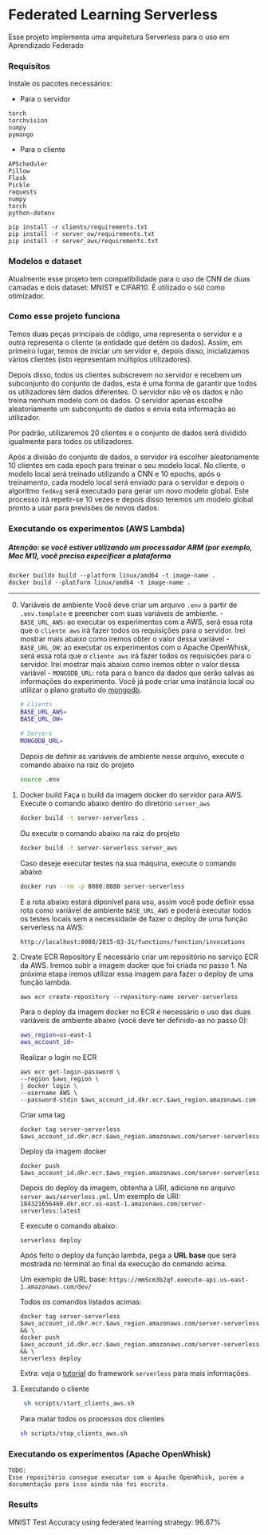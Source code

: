 # Federated Learning Serverless
Esse projeto implementa uma arquitetura Serverless para o uso em Aprendizado Federado

### Requisitos
Instale os pacotes necessários:

- Para o servidor
```
torch
torchvision
numpy
pymongo
```

- Para o cliente
```
APScheduler
Pillow
Flask
Pickle
requests
numpy
torch
python-dotenv
```

```
pip install -r clients/requirements.txt
pip install -r server_ow/requirements.txt
pip install -r server_aws/requirements.txt
```

### Modelos e dataset
Atualmente esse projeto tem compatibilidade para o uso de CNN de duas camadas e dois dataset: MNIST e CIFAR10. É utilizado
o `SGD` como otimizador.

### Como esse projeto funciona
Temos duas peças principais de código, uma representa o servidor e a outra representa o cliente (a entidade que detém 
os dados). Assim, em primeiro lugar, temos de iniciar um servidor e, depois disso, inicializamos vários clientes (isto 
representam múltiplos utilizadores).

Depois disso, todos os clientes subscrevem no servidor e recebem um subconjunto do conjunto de dados, 
esta é uma forma de garantir que todos os utilizadores têm dados diferentes. 
O servidor não vê os dados e não treina nenhum modelo com os dados. O servidor 
apenas escolhe aleatoriamente um subconjunto de dados e envia esta informação ao utilizador.

Por padrão, utilizaremos 20 clientes e o conjunto de dados será dividido igualmente para todos os utilizadores.

Após a divisão do conjunto de dados, o servidor irá escolher aleatoriamente 10 clientes em cada epoch para treinar o seu modelo local.
No cliente, o modelo local será treinado utilizando a CNN e 10 epochs, após o treinamento, cada modelo local será
enviado para o servidor e depois o algoritmo `fedAvg` será executado para gerar um novo modelo global. 
Este processo irá repetir-se 10 vezes e depois disso teremos um modelo global pronto a usar para previsões de novos dados.

### Executando os experimentos (AWS Lambda)
##### Atenção: se você estiver utilizando um processador ARM (por exemplo, Mac M1), você precisa especificar a plataforma
```
docker buildx build --platform linux/amd64 -t image-name .
docker build --platform linux/amd64 -t image-name .
```
---
0. Variáveis de ambiente
    Você deve criar um arquivo `.env` a partir de `.env.template` e preencher com suas variáveis de ambiente.
        - `BASE_URL_AWS`: ao executar os experimentos com a AWS, será essa rota que o `cliente aws` irá fazer todos os requisições para o servidor. Irei mostrar mais abaixo como iremos obter o valor dessa variável
        - `BASE_URL_OW`: ao executar os experimentos com o Apache OpenWhisk, será essa rota que o `cliente aws` irá fazer todos os requisições para o servidor. Irei mostrar mais abaixo como iremos obter o valor dessa variável
        - `MONGODB_URL`: rota para o banco da dados que serão salvas as informações do experimento. Você já pode criar uma instância local ou utilizar o plano gratuito do [mongodb](https://www.mongodb.com/).
    
    ```bash
    # Clients
    BASE_URL_AWS=
    BASE_URL_OW=

    # Servers
    MONGODB_URL=
    ```

    Depois de definir as variáveis de ambiente nesse arquivo, execute o comando abaixo na raiz do projeto
    ```bash
    source .env
    ```

   
1. Docker build
    Faça o build da imagem docker do servidor para AWS. Execute o comando abaixo dentro do diretório `server_aws`

    ```bash
    docker build -t server-serverless .
    ```
    
    Ou execute o comando abaixo na raiz do projeto
    ```bash
    docker build -t server-serverless server_aws
    ```

    Caso deseje executar testes na sua máquina, execute o comando abaixo 
    ```bash
    docker run --rm -p 8080:8080 server-serverless
    ```

    E a rota abaixo estará diponível para uso, assim você pode definir essa rota como variável de ambiente `BASE_URL_AWS` e poderá executar todos os testes locais sem a necessidade de fazer o deploy de uma função serverless na AWS:
    ```
    http://localhost:8080/2015-03-31/functions/function/invocations
    ```


2. Create ECR Repository
   É necessário criar um repositório no serviço ECR da AWS. Iremos subir a imagem docker que foi criada no passo 1. Na próxima etapa iremos utilizar essa imagem para fazer o deploy de uma função lambda.
    ```
    aws ecr create-repository --repository-name server-serverless
    ```

    Para o deploy da imagem docker no ECR é necessário o uso das duas variáveis de ambiente abaixo (você deve ter definido-as no passo 0):
    ```bash
    aws_region=us-east-1
    aws_account_id=
    ```

    Realizar o login no ECR
    ```
    aws ecr get-login-password \
    --region $aws_region \
    | docker login \
    --username AWS \
    --password-stdin $aws_account_id.dkr.ecr.$aws_region.amazonaws.com
    ```

    Criar uma tag
    ```
    docker tag server-serverless $aws_account_id.dkr.ecr.$aws_region.amazonaws.com/server-serverless
    ```
    
    Deploy da imagem docker
    ```
    docker push $aws_account_id.dkr.ecr.$aws_region.amazonaws.com/server-serverless
    ```

    Depois do deploy da imagem, obtenha a URI, adicione no arquivo `server_aws/serverless.yml`. 
    Um exemplo de URI: `184321656460.dkr.ecr.us-east-1.amazonaws.com/server-serverless:latest`
    
    E execute o comando abaixo:
    ```
    serverless deploy
    ```
    Após feito o deploy da função lambda, pega a **URL base** que será mostrada no terminal ao final da execução do comando acima.

    Um exemplo de URL base: `https://mm5cm3b2qf.execute-api.us-east-1.amazonaws.com/dev/`

    Todos os comandos listados acimas:
    ```
    docker tag server-serverless $aws_account_id.dkr.ecr.$aws_region.amazonaws.com/server-serverless && \
    docker push $aws_account_id.dkr.ecr.$aws_region.amazonaws.com/server-serverless && \
    serverless deploy
    ```

    Extra: veja o [tutorial](https://www.serverless.com/blog/deploying-pytorch-model-as-a-serverless-service) do framework `serverless` para mais informações.
3. Executando o cliente
   ```bash
    sh scripts/start_clients_aws.sh
    ```

    Para matar todos os processos dos clientes
    ```bash
    sh scripts/stop_clients_aws.sh
    ```

### Executando os experimentos (Apache OpenWhisk)
```
TODO:
Esse repositório consegue executar com o Apache OpenWhisk, porém a documentação para isso ainda não foi escrita.
```

### Results
MNIST Test Accuracy using federated learning strategy: 96.67%
